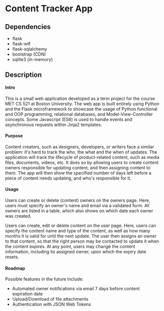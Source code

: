 # Content Tracker App

## Dependencies

* flask
* flask-wtf
* flask-sqlalchemy
* bootstrap (CDN)
* sqlite3 (in-memory)

## Description

#### Intro
This is a small web application developed as a term project for the course MET CS 521 at Boston University. The web app is built entirely using Python and the Flask microframework to showcase the usage of Python functional and OOP programming, relational databases, and Model-View-Controller concepts. Some Javascript (ES6) is used to handle events and asynchronous requests within Jinja2 templates.

#### Purpose
Content creators, such as designers, developers, or writers face a similar problem: it's hard to track the who, the what and the when of updates. The application will track the lifecycle of product-related content, such as media files, documents, videos, etc. It does so by allowing users to create content owners responsible for updating content, and then assigning content to them. The app will then show the specified number of days left before a piece of content needs updating, and who's responsible for it.

#### Usage
Users can create or delete (content) owners on the owners page. Here, users must specify an owner's name and email via a validated form. All owners are listed in a table, which also shows on which date each owner was created.

Users can create, edit or delete content on the user page. Here, users can specify the content name and type of the content, as well as how many months it is valid for until the next update. The user then assigns an owner to that content, so that the right person may be contacted to update it when the content expires. At any point, users may change the content information, including its assigned owner, upon which the expiry date resets.

#### Roadmap
Possible features in the future include:
* Automated owner notifications via email 7 days before content expiration date
* Upload/Download of file attachments
* Authentication with JSON Web Tokens